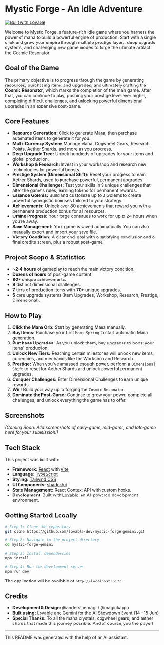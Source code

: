 
# Mystic Forge - An Idle Adventure

[![Built with Lovable](https://img.shields.io/badge/Built%20with-Lovable-blue?style=for-the-badge&logo=love)](https://lovable.dev)

Welcome to Mystic Forge, a feature-rich idle game where you harness the power of mana to build a powerful engine of production. Start with a single click and grow your empire through multiple prestige layers, deep upgrade systems, and challenging new game modes to forge the ultimate artifact: the Cosmic Resonator.

## Goal of the Game

The primary objective is to progress through the game by generating resources, purchasing items and upgrades, and ultimately crafting the **Cosmic Resonator**, which marks the completion of the main game. After that, you can continue to play, pushing your prestige level ever higher, completing difficult challenges, and unlocking powerful dimensional upgrades in an expansive post-game.

## Core Features

-   **Resource Generation:** Click to generate Mana, then purchase automated items to generate it for you.
-   **Multi-Currency System:** Manage Mana, Cogwheel Gears, Research Points, Aether Shards, and more as you progress.
-   **Deep Upgrade Tree:** Unlock hundreds of upgrades for your items and global production.
-   **Workshop & Research:** Invest in your workshop and research new technologies for powerful boosts.
-   **Prestige System (Dimensional Shift):** Reset your progress to earn Aether Shards, used to purchase powerful, permanent upgrades.
-   **Dimensional Challenges:** Test your skills in 9 unique challenges that alter the game's rules, earning tokens for permanent rewards.
-   **Essence Golems:** Build and customize up to 3 Golems to create powerful synergistic bonuses tailored to your strategy.
-   **Achievements:** Unlock over 80 achievements that reward you with a permanent production bonus for all resources.
-   **Offline Progress:** Your forge continues to work for up to 24 hours when you're away.
-   **Save Management:** Your game is saved automatically. You can also manually export and import your save file.
-   **Victory Condition:** A clear end-goal with a satisfying conclusion and a final credits screen, plus a robust post-game.

## Project Scope & Statistics
- **~2-4 hours** of gameplay to reach the main victory condition.
- **Dozens of hours** of post-game content.
- **80+** unique achievements.
- **9** distinct dimensional challenges.
- **7** tiers of production items with **70+** unique upgrades.
- **5** core upgrade systems (Item Upgrades, Workshop, Research, Prestige, Dimensional).

## How to Play

1.  **Click the Mana Orb:** Start by generating Mana manually.
2.  **Buy Items:** Purchase your first `Mana Spring` to start automatic Mana generation.
3.  **Purchase Upgrades:** As you unlock them, buy upgrades to boost your items' production.
4.  **Unlock New Tiers:** Reaching certain milestones will unlock new items, currencies, and mechanics like the Workshop and Research.
5.  **Prestige:** When you've amassed enough power, perform a `Dimensional Shift` to reset for Aether Shards and unlock powerful permanent upgrades.
6.  **Conquer Challenges:** Enter Dimensional Challenges to earn unique rewards.
7.  **Win!** Build your way up to forging the `Cosmic Resonator`.
8.  **Dominate the Post-Game:** Continue to grow your power, complete all challenges, and unlock everything the game has to offer.

## Screenshots

*(Coming Soon: Add screenshots of early-game, mid-game, and late-game here for your submission!)*

## Tech Stack

This project was built with:

-   **Framework:** [React](https://reactjs.org/) with [Vite](https://vitejs.dev/)
-   **Language:** [TypeScript](https://www.typescriptlang.org/)
-   **Styling:** [Tailwind CSS](https://tailwindcss.com/)
-   **UI Components:** [shadcn/ui](https://ui.shadcn.com/)
-   **State Management:** React Context API with custom hooks.
-   **Development:** Built with [Lovable](https://lovable.dev), an AI-powered development environment.

## Getting Started Locally

```sh
# Step 1: Clone the repository
git clone https://github.com/lovable-dev/mystic-forge-gemini.git

# Step 2: Navigate to the project directory
cd mystic-forge-gemini

# Step 3: Install dependencies
npm install

# Step 4: Run the development server
npm run dev
```

The application will be available at `http://localhost:5173`.

## Credits

-   **Development & Design:** @andersthemagi / @magickappa
-   **Built using:** [Lovable](https://lovable.dev) and Gemini for the AI Showdown Event (14 - 15 Jun)
-   **Special Thanks:** To all the mana crystals, cogwheel gears, and aether shards that made this journey possible. And of course, you the player!

---

This README was generated with the help of an AI assistant.

